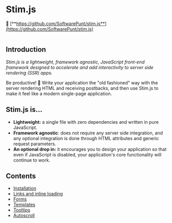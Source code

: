 # Stim.js

🏡 [**https://github.com/SoftwarePunt/stim.js**](https://github.com/SoftwarePunt/stim.js)

``` warning:: This project is still being prototyped and developed, and is not suitable for production use right now. Things may change or break at any time.
```

## Introduction
*Stim.js is a lightweight, framework agnostic, JavaScript front-end framework designed to accelerate and add interactivity to server side rendering (SSR) apps.*

Be productive! 🙂 Write your application the "old fashioned" way with the server rendering HTML and receiving postbacks, and then use Stim.js to make it feel like a modern single-page application. 

## Stim.js is...
 - **Lightweight:** a single file with zero dependencies and written in pure JavaScript.
 - **Framework agnostic**: does not require any server side integration, and any optional integration is done through HTML attributes and generic request parameters. 
 - **An optional drop in:** it encourages you to design your application so that even if JavaScript is disabled, your application's core functionality will continue to work.

## Contents
* [Installation](installation.md)
* [Links and inline loading](links.md)
* [Forms](forms.md)
* [Templates](templates.md)
* [Tooltips](tooltips.md)
* [Autoscroll](autoscroll.md)